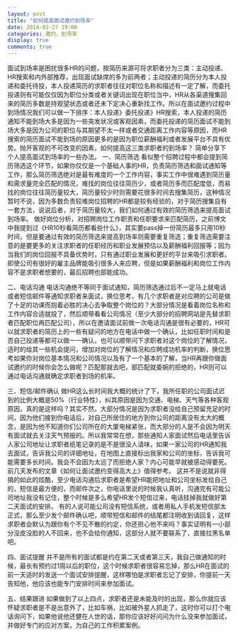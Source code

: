 ```yaml
---
layout: post
title: "如何提高面试邀约到场率"
date: 2014-02-27 19:00
categories: 邀约、到场率
display: true
comments: true
---
```


面试到场率是困扰很多HR的问题，按简历来源可将求职者分为三类：主动投递、HR搜索和内外部推荐，出现面试缺席的多为前两者；主动投递的简历分为本人投递和委托待投，本人投递简历的求职者往往对职位名称和描述有一定了解，而委托投递则有可能仅仅因为职位分类或者关键词出现在职位当中，HR从各渠道搜集回来的简历多数是持观望状态或者还未下定决心重新找工作。所以在面试邀约过程中到场情况我们可以做一下排序：本人投递》委托投递》HR搜索，本人投递的简历通知不能到场大多是因为一些突发状况或客观因素，而委托投递的简历面试不能到场大多是因为公司的职位与其期望不太一样或者交通距离工作内容等原因，而HR搜索的简历面试不能到场的原因更多的是因为职位薪酬福利或者发展平台不具有优势。抛开客观的不可改变的因素，如何提高这三类求职者的到场率？
简单分享下个人提高面试到场率的一些办法。
一、简历筛选
看似整个招聘过程中都会提到简历筛选这个环节，如果你仅仅是一个基础人事的HR，负责简历筛选和面试通知等工作，那么简历筛选绝对是最有难度的一个工作内容，事实工作中很难遇到简历量和需求量完全匹配的情况，难找的岗位往往简历少，或者简历多而匹配度低，而易找的岗位往往简历量较大，简历量较少时则需要花很多时间去搜集简历，这种情况暂时不说，因为多数负责较难岗位招聘的HR都是较有经验的，对于简历搜集自有一套方法，说说后者，对于简历量较大，我们如何通过有效的简历筛选来提高面试到场率。
做好岗位分析，对招聘岗位工作职责和任职要求来匹配简历，之前博文中我提到过《HR10秒看简历都看些什么》，其实要pass掉一份简历最多只用10秒时间，但是要通过有效的简历筛选来提高到场率则需要重复筛选；重复筛选需要注意的是要更多的关注求职者的任职经历和职业发展预估以及薪酬福利回报等；因为当我们的岗位回报不具备优势时，只有通过职业发展和更好的平台来吸引求职者。即使公司有很好的雇主品牌能吸引很多人来应聘，但是如果薪酬福利和岗位工作内容不是求职者想要的，最后招聘也部能成功。

二、电话沟通
电话沟通绝不等同于面试通知，简历筛选通过后不一定马上就电话或者短信邮件等通知求职者来面试，换位思考，有几个求职者是对应聘的公司是做了十足的功课而抱着必胜的决心去争取整个岗位的？大部分情况是看着岗位名称和工作内容合适就投了，然后顺带看看公司情况（至少大部分的招聘网站是先替求职者匹配职位再匹配公司），所以在邀请面试前做一次电话沟通是很有必要的，HR可以就求职者的简历上的一些有疑问的地方在电话中做一个确认，比如任职时间和是否自己投递等都可以做一一确认，也可以顺带问下求职者对这个岗位的了解情况，适时的给其一些机会提问，增加对岗位的了解情况和应聘成功机率的判断，换位思考如果你对岗位基本情况和公司情况以及有了一个基本的了解，当HR再跟你做面试邀约的时候你会怎么做呢？匹配那就去吧，部匹配就委婉的拒绝的，HR则可以通过电话沟通就确定求职者到场的机率。

三、短信/邮件确认
做HR这么长时间我大概的统计了下，我所任职的公司面试迟到的比例大概是50%（行业特性），纠其原因是因为交通、电梯、天气等各种客观原因，真的是这样吗？其实不然，大部分情况是因为求职者没给自己预留充足的时间，因为他们接到你电话后，对自己所居住的地方到你公司的距离没有太大的概念，是因为他不知道你们公司所在的大厦电梯紧张，而大部分的人是不会因为明天有面试就去关注天气预报的。所以我常常在想，那些通知人家面试然后电话里告诉人家公司地址让求职者纸笔记录的是不是很没人请味，如果一家公司的HR通知我去面试，告诉我公司的详细地址，在地图上直接标出我家和公司的坐标，告诉我可能需要多长时间。我会不会因为太远了而拒绝人家？内心可能早就被感动得要死。前几天发布的文章《如何让面试邀约变得高大上》值得参考。
这并不是说就非得搞的如此的炫酷，至少电话沟通后求职者是希望HR能把地址和公司坐标发给自己的，短信是最方便的，而邮件次之，你电话里说的时候我认真听，沟通完有可能公司地址我没有记住，整个时候是多么希望HR发个短信过来，电话挂掉我就做好第二天面试的安排。
有的人说可能公司没有短信系统，或者用私人手机发短信部太正式，那么至少发个邮件确认吧，顺带短信和邮件的结尾都注明收到请回复，这样求职者会默认为跟你有个不见不散的约定，你还担心他不来吗？事实证明有一小部分没皮没脸的人不回来，也不会给你通知，这部分人就不要联系了，直接拉黑名单吧。

四、面试提醒
并不是所有的面试都是约在第二天或者第三天，我自己做通知的时候，最长有预约过1周以后的职位，这个时候求职者很容易忘掉，那么HR在面试的前一天适时的发送一个面试安排提醒，这样哪怕是求职者忘记了安排，你提前一天告知他，他应该也能专门安排时间来参加面试。

五、结果跟进
如果做到了以上四点，求职者还是未能及时的出现，那么你就应该怀疑求职者是不是出意外了，比如车祸，比如被外星人抓走了，这时你可以打个电话询问下，如果他说他还健在人世的话，那你应该好好问问为什么没来参加面试，并做好专门的应对方案，为自己的工作积累案例。
